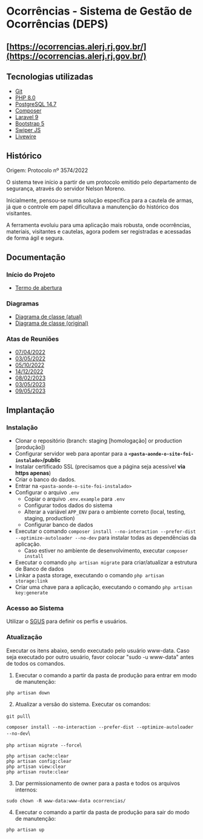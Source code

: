 # Ocorrências - Sistema de Gestão de Ocorrências (DEPS) 

## [https://ocorrencias.alerj.rj.gov.br/](https://ocorrencias.alerj.rj.gov.br/)

## Tecnologias utilizadas

- [Git](https://git-scm.com/docs/user-manual.html)
- [PHP 8.0](http://php.net/)
- [PostgreSQL 14.7](https://www.postgresql.org/)
- [Composer](https://getcomposer.org/)
- [Laravel 9](https://laravel.com/docs/9.x)
- [Bootstrap 5](https://getbootstrap.com/docs/5.0/getting-started/introduction/)
- [Swiper JS](https://swiperjs.com/)
- [Livewire](https://laravel-livewire.com/)

## Histórico
Origem: Protocolo nº 3574/2022

O sistema teve início a partir de um protocolo emitido pelo departamento de segurança, através do servidor Nelson Moreno.

Inicialmente, pensou-se numa solução específica para a cautela de armas, já que o controle em papel dificultava a manutenção do histórico dos visitantes.

A ferramenta evoluiu para uma aplicação mais robusta, onde ocorrências, materiais, visitantes e cautelas, agora podem ser registradas e acessadas de forma ágil e segura.   

## Documentação

### Início do Projeto
- [Termo de abertura](https://alerj.sharepoint.com/:w:/s/arquivos/ET_KbA0R6ZFJhjQGnG_TFt8Br4qaORM89VIa6F743MhUBQ?e=rKxy3h)

### Diagramas
- [Diagrama de classe (atual)](https://alerj.sharepoint.com/:b:/s/arquivos/ERBxip1lKVdMkJTKtkT9TWQBUOQPRTizWCuwd5gb0IsWVg?e=hvUQuZ)
- [Diagrama de classe (original)](https://alerj.sharepoint.com/:b:/s/arquivos/EXy8Vp7yhqlKryVgW_59ltMBFoh88wK8quEYAyieUrOj3A?e=Vj2bY9)

### Atas de Reuniões
- [07/04/2022](https://alerj.sharepoint.com/:w:/s/arquivos/ESw5td6F4AtBjnMWhxL76qoBAaIxpltbp5TtZHRSFM54MQ?e=x2afYM)
- [03/05/2022](https://alerj.sharepoint.com/:w:/s/arquivos/EWEkYHjL9jFKu6mcvway5AEBm9Lq6O2K5w8OJbmaUSWm8Q?e=02cccI)
- [05/10/2022](https://alerj.sharepoint.com/:w:/s/arquivos/EbEHMUds1hFKuL7Q3YtIwoEBDv54yb0ufrKg5AvQDHFd8g?e=76AfAx)
- [14/12/2022](https://alerj.sharepoint.com/:w:/s/arquivos/EbEHMUds1hFKuL7Q3YtIwoEBDv54yb0ufrKg5AvQDHFd8g?e=76AfAx)
- [08/02/2023](https://alerj.sharepoint.com/:w:/s/arquivos/ERF8WHTIH2NHq7mSkU0JxgcBIeZY10rO16g6Tpsmrjwb0A?e=naAURp)
- [03/05/2023](https://alerj.sharepoint.com/:w:/s/arquivos/Eeq1VSIwDr1DiVRLwTXZiqYB2rRHJCUpZxLpjNs45lRTQg?e=4FJCiP)
- [09/05/2023](https://alerj.sharepoint.com/:w:/s/arquivos/ETZkc03iso5NvQGewDx5bOoBxXea4cEFxCZsQJU426z9ug?e=g6TdUO)

## Implantação

### Instalação

- Clonar o repositório (branch: staging [homologação] or production [produção])
- Configurar servidor web para apontar para a **`<pasta-aonde-o-site-foi-instalado>`/public**
- Instalar certificado SSL (precisamos que a página seja acessível **via https apenas**)
- Criar o banco do dados.
- Entrar na `<pasta-aonde-o-site-foi-instalado>`
- Configurar o arquivo `.env`
    - Copiar o arquivo `.env.example` para `.env`
    - Configurar todos dados do sistema
    - Alterar a variável `APP_ENV` para o ambiente correto (local, testing, staging, production)
    - Configurar banco de dados
- Executar o comando `composer install --no-interaction --prefer-dist --optimize-autoloader --no-dev` para instalar todas as dependências da aplicação.
    - Caso estiver no ambiente de desenvolvimento, executar `composer install`
- Executar o comando `php artisan migrate` para criar/atualizar a estrutura de Banco de dados
- Linkar a pasta storage, executando o comando `php artisan storage:link`
- Criar uma chave para a aplicação, executando o comando `php artisan key:generate`

### Acesso ao Sistema

Utilizar o [SGUS](http://intranet/sgus/) para definir os perfis e usuários.

### Atualização
Executar os itens abaixo, sendo executado pelo usuário www-data. Caso seja executado por outro usuário, favor colocar "sudo -u www-data" antes de todos os comandos.


1) Executar o comando a partir da pasta de produção para entrar em modo de manutenção:

`php artisan down`

2) Atualizar a versão do sistema. Executar os comandos:

`git pull`\

`composer install --no-interaction --prefer-dist --optimize-autoloader --no-dev`\

`php artisan migrate --force`\

`php artisan cache:clear`\
`php artisan config:clear`\
`php artisan view:clear`\
`php artisan route:clear`

3) Dar permissionamento de owner para a pasta e todos os arquivos internos:

`sudo chown -R www-data:www-data ocorrencias/`

4) Executar o comando a partir da pasta de produção para sair do modo de manutenção:

`php artisan up`
